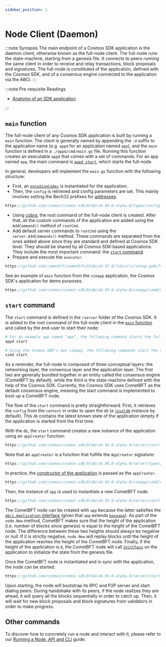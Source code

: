 ```yaml
---
sidebar_position: 1
---
```


# Node Client (Daemon)

:::note Synopsis
The main endpoint of a Cosmos SDK application is the daemon client, otherwise known as the full-node client. The full-node runs the state-machine, starting from a genesis file. It connects to peers running the same client in order to receive and relay transactions, block proposals and signatures. The full-node is constituted of the application, defined with the Cosmos SDK, and of a consensus engine connected to the application via the ABCI.
:::

:::note Pre-requisite Readings

* [Anatomy of an SDK application](../beginner/00-app-anatomy.md)

:::

## `main` function

The full-node client of any Cosmos SDK application is built by running a `main` function. The client is generally named by appending the `-d` suffix to the application name (e.g. `appd` for an application named `app`), and the `main` function is defined in a `./appd/cmd/main.go` file. Running this function creates an executable `appd` that comes with a set of commands. For an app named `app`, the main command is [`appd start`](#start-command), which starts the full-node.

In general, developers will implement the `main.go` function with the following structure:

* First, an [`encodingCodec`](./05-encoding.md) is instantiated for the application.
* Then, the `config` is retrieved and config parameters are set. This mainly involves setting the Bech32 prefixes for [addresses](../beginner/03-accounts.md#addresses).

```go reference
https://github.com/cosmos/cosmos-sdk/blob/v0.50.0-alpha.0/types/config.go#L14-L29
```

* Using [cobra](https://github.com/spf13/cobra), the root command of the full-node client is created. After that, all the custom commands of the application are added using the `AddCommand()` method of `rootCmd`.
* Add default server commands to `rootCmd` using the `server.AddCommands()` method. These commands are separated from the ones added above since they are standard and defined at Cosmos SDK level. They should be shared by all Cosmos SDK-based applications. They include the most important command: the [`start` command](#start-command).
* Prepare and execute the `executor`.
  
```go reference
https://github.com/cometbft/cometbft/blob/v0.37.0/libs/cli/setup.go#L74-L78
```

See an example of `main` function from the `simapp` application, the Cosmos SDK's application for demo purposes:

```go reference
https://github.com/cosmos/cosmos-sdk/blob/v0.50.0-alpha.0/simapp/simd/main.go
```

## `start` command

The `start` command is defined in the `/server` folder of the Cosmos SDK. It is added to the root command of the full-node client in the [`main` function](#main-function) and called by the end-user to start their node:

```bash
# For an example app named "app", the following command starts the full-node.
appd start

# Using the Cosmos SDK's own simapp, the following commands start the simapp node.
simd start
```

As a reminder, the full-node is composed of three conceptual layers: the networking layer, the consensus layer and the application layer. The first two are generally bundled together in an entity called the consensus engine (CometBFT by default), while the third is the state-machine defined with the help of the Cosmos SDK. Currently, the Cosmos SDK uses CometBFT as the default consensus engine, meaning the start command is implemented to boot up a CometBFT node.

The flow of the `start` command is pretty straightforward. First, it retrieves the `config` from the `context` in order to open the `db` (a [`leveldb`](https://github.com/syndtr/goleveldb) instance by default). This `db` contains the latest known state of the application (empty if the application is started from the first time.

With the `db`, the `start` command creates a new instance of the application using an `appCreator` function:

```go reference
https://github.com/cosmos/cosmos-sdk/blob/v0.50.0-alpha.0/server/start.go#L220
```

Note that an `appCreator` is a function that fulfills the `AppCreator` signature:

```go reference
https://github.com/cosmos/cosmos-sdk/blob/v0.50.0-alpha.0/server/types/app.go#L68
```

In practice, the [constructor of the application](../beginner/00-app-anatomy.md#constructor-function) is passed as the `appCreator`.

```go reference
https://github.com/cosmos/cosmos-sdk/blob/v0.50.0-alpha.0/simapp/simd/cmd/root_v2.go#L294-L308
```

Then, the instance of `app` is used to instantiate a new CometBFT node:

```go reference
https://github.com/cosmos/cosmos-sdk/blob/v0.50.0-alpha.0/server/start.go#L341-L378
```

The CometBFT node can be created with `app` because the latter satisfies the [`abci.Application` interface](https://github.com/cometbft/cometbft/blob/v0.37.0/abci/types/application.go#L9-L35) (given that `app` extends [`baseapp`](./00-baseapp.md)). As part of the `node.New` method, CometBFT makes sure that the height of the application (i.e. number of blocks since genesis) is equal to the height of the CometBFT node. The difference between these two heights should always be negative or null. If it is strictly negative, `node.New` will replay blocks until the height of the application reaches the height of the CometBFT node. Finally, if the height of the application is `0`, the CometBFT node will call [`InitChain`](./00-baseapp.md#initchain) on the application to initialize the state from the genesis file.

Once the CometBFT node is instantiated and in sync with the application, the node can be started:

```go reference
https://github.com/cosmos/cosmos-sdk/blob/v0.50.0-alpha.0/server/start.go#L350-L352
```

Upon starting, the node will bootstrap its RPC and P2P server and start dialing peers. During handshake with its peers, if the node realizes they are ahead, it will query all the blocks sequentially in order to catch up. Then, it will wait for new block proposals and block signatures from validators in order to make progress.

## Other commands

To discover how to concretely run a node and interact with it, please refer to our [Running a Node, API and CLI](../../user/run-node/01-run-node.md) guide.
